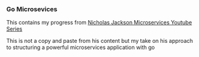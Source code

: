 ### Go Microsevices

This contains my progress from [Nicholas Jackson Microservices Youtube Series](https://www.youtube.com/playlist?list=PLmD8u-IFdreyh6EUfevBcbiuCKzFk0EW_)

This is not a copy and paste from his content but my take on his approach to structuring a powerful microservices application with go
